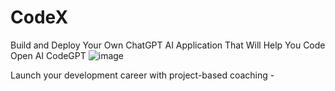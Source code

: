 # CodeX
Build and Deploy Your Own ChatGPT AI Application That Will Help You Code
Open AI CodeGPT
![image](https://user-images.githubusercontent.com/91092287/209401159-72ca221c-9d3b-4ac9-998e-1c71837d7d7f.png)


Launch your development career with project-based coaching -
